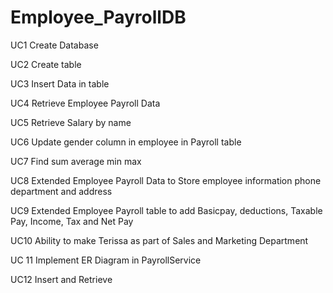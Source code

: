 # Employee_PayrollDB

UC1 Create Database

UC2 Create table

UC3 Insert Data in table

UC4 Retrieve Employee Payroll Data

UC5 Retrieve Salary by name

UC6 Update gender column in employee in Payroll table

UC7 Find sum average min max

UC8 Extended Employee Payroll Data to Store employee information phone department and address

UC9 Extended Employee Payroll table to add Basicpay, deductions, Taxable Pay, Income, Tax and Net Pay

UC10 Ability to make Terissa as part of Sales and Marketing Department

UC 11 Implement ER Diagram in PayrollService

UC12 Insert and Retrieve
